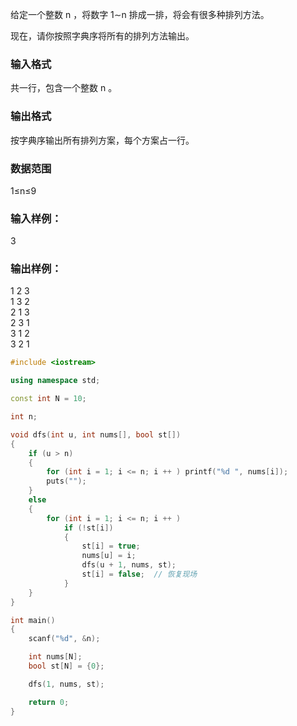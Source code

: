 给定一个整数 n
，将数字 1∼n
 排成一排，将会有很多种排列方法。

现在，请你按照字典序将所有的排列方法输出。

### 输入格式
共一行，包含一个整数 n
。

### 输出格式
按字典序输出所有排列方案，每个方案占一行。

### 数据范围
1≤n≤9
### 输入样例：
3
### 输出样例：
1 2 3  
1 3 2  
2 1 3  
2 3 1  
3 1 2  
3 2 1  

```c++
#include <iostream>

using namespace std;

const int N = 10;

int n;

void dfs(int u, int nums[], bool st[])
{
    if (u > n)
    {
        for (int i = 1; i <= n; i ++ ) printf("%d ", nums[i]);
        puts("");
    }
    else
    {
        for (int i = 1; i <= n; i ++ )
            if (!st[i])
            {
                st[i] = true;
                nums[u] = i;
                dfs(u + 1, nums, st);
                st[i] = false;  // 恢复现场
            }
    }
}

int main()
{
    scanf("%d", &n);

    int nums[N];
    bool st[N] = {0};

    dfs(1, nums, st);

    return 0;
}

```
